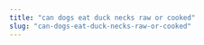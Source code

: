 ```yaml
---
title: "can dogs eat duck necks raw or cooked"
slug: "can-dogs-eat-duck-necks-raw-or-cooked"
---
```


